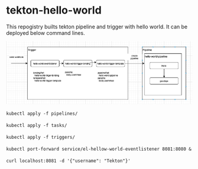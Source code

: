 # tekton-hello-world
 This repogistry builts tekton pipeline and trigger with hello world. It can be deployed below command lines.

![Pipeline Image](images/diagram.png)

```
kubectl apply -f pipelines/

kubectl apply -f tasks/

kubectl apply -f triggers/

kubectl port-forward service/el-hellow-world-eventlistener 8081:8080 &

curl localhost:8081 -d '{"username": "Tekton"}'
```